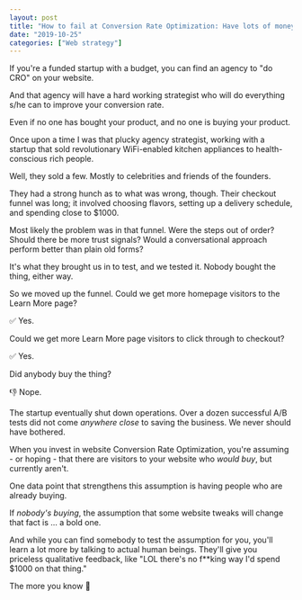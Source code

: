```yaml
---
layout: post
title: "How to fail at Conversion Rate Optimization: Have lots of money and no product/market fit"
date: "2019-10-25"
categories: ["Web strategy"]
---
```


If you're a funded startup with a budget, you can find an agency to "do CRO" on your website.

And that agency will have a hard working strategist who will do everything s/he can to improve your conversion rate.

Even if no one has bought your product, and no one is buying your product.

Once upon a time I was that plucky agency strategist, working with a startup that sold revolutionary WiFi-enabled kitchen appliances to health-conscious rich people.

Well, they sold a few. Mostly to celebrities and friends of the founders.

They had a strong hunch as to what was wrong, though. Their checkout funnel was long; it involved choosing flavors, setting up a delivery schedule, and spending close to $1000.

Most likely the problem was in that funnel. Were the steps out of order? Should there be more trust signals? Would a conversational approach perform better than plain old forms?

It's what they brought us in to test, and we tested it. Nobody bought the thing, either way.

So we moved up the funnel. Could we get more homepage visitors to the Learn More page?

✅ Yes.

Could we get more Learn More page visitors to click through to checkout?

✅ Yes.

Did anybody buy the thing?

👎 Nope.

The startup eventually shut down operations. Over a dozen successful A/B tests did not come _anywhere close_ to saving the business. We never should have bothered.

When you invest in website Conversion Rate Optimization, you're assuming - or hoping - that there are visitors to your website who _would buy_, but currently aren't.

One data point that strengthens this assumption is having people who are already buying.

If _nobody's buying_, the assumption that some website tweaks will change that fact is ... a bold one.

And while you can find somebody to test the assumption for you, you'll learn a lot more by talking to actual human beings. They'll give you priceless qualitative feedback, like "LOL there's no f\*\*king way I'd spend $1000 on that thing."

The more you know 💫
